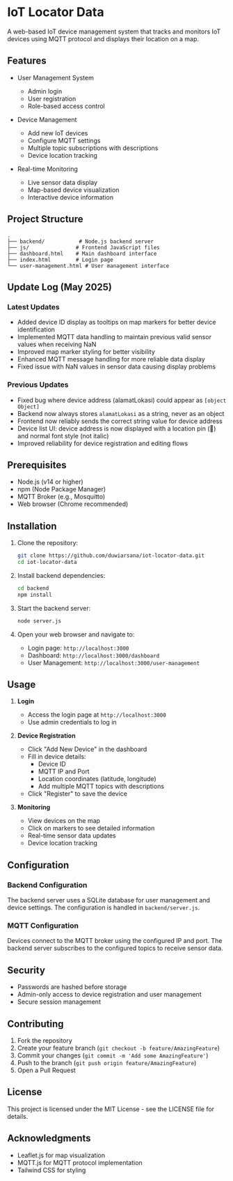 # IoT Locator Data

A web-based IoT device management system that tracks and monitors IoT devices using MQTT protocol and displays their location on a map.

## Features

- User Management System
  - Admin login
  - User registration
  - Role-based access control

- Device Management
  - Add new IoT devices
  - Configure MQTT settings
  - Multiple topic subscriptions with descriptions
  - Device location tracking

- Real-time Monitoring
  - Live sensor data display
  - Map-based device visualization
  - Interactive device information

## Project Structure

```
.
├── backend/           # Node.js backend server
├── js/               # Frontend JavaScript files
├── dashboard.html    # Main dashboard interface
├── index.html        # Login page
└── user-management.html # User management interface
```

## Update Log (May 2025)

### Latest Updates

- Added device ID display as tooltips on map markers for better device identification
- Implemented MQTT data handling to maintain previous valid sensor values when receiving NaN
- Improved map marker styling for better visibility
- Enhanced MQTT message handling for more reliable data display
- Fixed issue with NaN values in sensor data causing display problems

### Previous Updates

- Fixed bug where device address (alamatLokasi) could appear as `[object Object]`
- Backend now always stores `alamatLokasi` as a string, never as an object
- Frontend now reliably sends the correct string value for device address
- Device list UI: device address is now displayed with a location pin (📍) and normal font style (not italic)
- Improved reliability for device registration and editing flows

## Prerequisites

- Node.js (v14 or higher)
- npm (Node Package Manager)
- MQTT Broker (e.g., Mosquitto)
- Web browser (Chrome recommended)

## Installation

1. Clone the repository:
   ```bash
   git clone https://github.com/duwiarsana/iot-locator-data.git
   cd iot-locator-data
   ```

2. Install backend dependencies:
   ```bash
   cd backend
   npm install
   ```

3. Start the backend server:
   ```bash
   node server.js
   ```

4. Open your web browser and navigate to:
   - Login page: `http://localhost:3000`
   - Dashboard: `http://localhost:3000/dashboard`
   - User Management: `http://localhost:3000/user-management`

## Usage

1. **Login**
   - Access the login page at `http://localhost:3000`
   - Use admin credentials to log in

2. **Device Registration**
   - Click "Add New Device" in the dashboard
   - Fill in device details:
     - Device ID
     - MQTT IP and Port
     - Location coordinates (latitude, longitude)
     - Add multiple MQTT topics with descriptions
   - Click "Register" to save the device

3. **Monitoring**
   - View devices on the map
   - Click on markers to see detailed information
   - Real-time sensor data updates
   - Device location tracking

## Configuration

### Backend Configuration

The backend server uses a SQLite database for user management and device settings. The configuration is handled in `backend/server.js`.

### MQTT Configuration

Devices connect to the MQTT broker using the configured IP and port. The backend server subscribes to the configured topics to receive sensor data.

## Security

- Passwords are hashed before storage
- Admin-only access to device registration and user management
- Secure session management

## Contributing

1. Fork the repository
2. Create your feature branch (`git checkout -b feature/AmazingFeature`)
3. Commit your changes (`git commit -m 'Add some AmazingFeature'`)
4. Push to the branch (`git push origin feature/AmazingFeature`)
5. Open a Pull Request

## License

This project is licensed under the MIT License - see the LICENSE file for details.

## Acknowledgments

- Leaflet.js for map visualization
- MQTT.js for MQTT protocol implementation
- Tailwind CSS for styling
